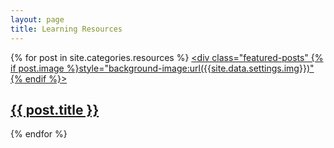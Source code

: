 ```yaml
---
layout: page
title: Learning Resources
---
```

{% for post in site.categories.resources %}
  <a href="{{ site.github.url }}{{ post.url }}">
    <div class="featured-posts" {% if post.image %}style="background-image:url({{site.data.settings.img}})"{% endif %}>
      <h2><span>{{ post.title }}</span></h2>
    </div>
  </a>
{% endfor %}
